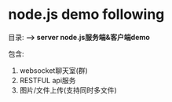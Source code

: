# node.js demo following

目录:
<b> --> server  node.js服务端&客户端demo</b><br>

包含: 
1. websocket聊天室(群)
2. RESTFUL api服务
3. 图片/文件上传(支持同时多文件)


